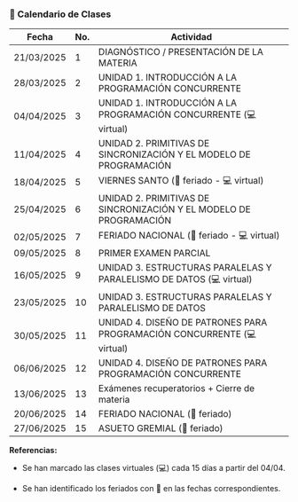 ### 📅 Calendario de Clases

| Fecha       | No. | Actividad                                                    |
| ----------- | --- | ------------------------------------------------------------ |
| 21/03/2025  | 1   | DIAGNÓSTICO / PRESENTACIÓN DE LA MATERIA                     |
| 28/03/2025  | 2   | UNIDAD 1. INTRODUCCIÓN A LA PROGRAMACIÓN CONCURRENTE         |
| 04/04/2025  | 3   | UNIDAD 1. INTRODUCCIÓN A LA PROGRAMACIÓN CONCURRENTE (💻 virtual) |
| 11/04/2025  | 4   | UNIDAD 2. PRIMITIVAS DE SINCRONIZACIÓN Y EL MODELO DE PROGRAMACIÓN |
| 18/04/2025  | 5   | VIERNES SANTO (📅 feriado - 💻 virtual)                      |
| 25/04/2025  | 6   | UNIDAD 2. PRIMITIVAS DE SINCRONIZACIÓN Y EL MODELO DE PROGRAMACIÓN |
| 02/05/2025  | 7   | FERIADO NACIONAL (📅 feriado - 💻 virtual)                    |
| 09/05/2025  | 8   | PRIMER EXAMEN PARCIAL                                       |
| 16/05/2025  | 9   | UNIDAD 3. ESTRUCTURAS PARALELAS Y PARALELISMO DE DATOS (💻 virtual) |
| 23/05/2025  | 10  | UNIDAD 3. ESTRUCTURAS PARALELAS Y PARALELISMO DE DATOS       |
| 30/05/2025  | 11  | UNIDAD 4. DISEÑO DE PATRONES PARA PROGRAMACIÓN CONCURRENTE (💻 virtual) |
| 06/06/2025  | 12  | UNIDAD 4. DISEÑO DE PATRONES PARA PROGRAMACIÓN CONCURRENTE   |
| 13/06/2025  | 13  | Exámenes recuperatorios + Cierre de materia                 |
| 20/06/2025  | 14  | FERIADO NACIONAL (📅 feriado)                                |
| 27/06/2025  | 15  | ASUETO GREMIAL (📅 feriado)                                  |



**Referencias:**

-   Se han marcado las clases virtuales (💻) cada 15 días a partir del 04/04.
    
-   Se han identificado los feriados con 📅 en las fechas correspondientes.
<!--stackedit_data:
eyJoaXN0b3J5IjpbLTYwNDgxOTIxXX0=
-->